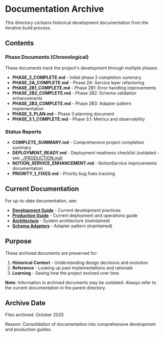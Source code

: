 # Documentation Archive

This directory contains historical development documentation from the iterative build process.

## Contents

### Phase Documents (Chronological)

These documents track the project's development through multiple phases:

- **PHASE_2_COMPLETE.md** - Initial phase 2 completion summary
- **PHASE_2A_COMPLETE.md** - Phase 2A: Service layer refactoring
- **PHASE_2B1_COMPLETE.md** - Phase 2B1: Error handling improvements
- **PHASE_2B2_COMPLETE.md** - Phase 2B2: Schema validation enhancements
- **PHASE_2B3_COMPLETE.md** - Phase 2B3: Adapter pattern implementation
- **PHASE_3_PLAN.md** - Phase 3 planning document
- **PHASE_3.1_COMPLETE.md** - Phase 3.1: Metrics and observability

### Status Reports

- **COMPLETE_SUMMARY.md** - Comprehensive project completion summary
- **DEPLOYMENT_READY.md** - Deployment readiness checklist (outdated - see [../PRODUCTION.md](../PRODUCTION.md))
- **NOTION_SERVICE_ENHANCEMENT.md** - NotionService improvements documentation
- **PRIORITY_1_FIXES.md** - Priority bug fixes tracking

## Current Documentation

For up-to-date documentation, see:

- **[Development Guide](../DEVELOPMENT.md)** - Current development practices
- **[Production Guide](../PRODUCTION.md)** - Current deployment and operations guide
- **[Architecture](../Architecture.md)** - System architecture (maintained)
- **[Schema Adapters](../SchemaAdapter.md)** - Adapter pattern (maintained)

## Purpose

These archived documents are preserved for:

1. **Historical Context** - Understanding design decisions and evolution
2. **Reference** - Looking up past implementations and rationale
3. **Learning** - Seeing how the project evolved over time

**Note:** Information in archived documents may be outdated. Always refer to the current documentation in the parent directory.

## Archive Date

Files archived: October 2025

Reason: Consolidation of documentation into comprehensive development and production guides.
